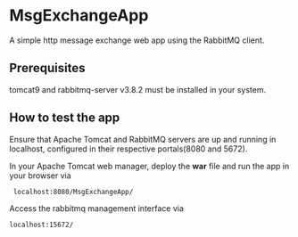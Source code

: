 # MsgExchangeApp

A simple http message exchange web app using the RabbitMQ client.

## Prerequisites
tomcat9 and rabbitmq-server v3.8.2 must be installed in your system.

## How to test the app
Ensure that Apache Tomcat and RabbitMQ servers are up and running in localhost,  configured in their respective portals(8080 and 5672).

In your Apache Tomcat web manager, deploy the **war** file and run the app in your browser via


```bash
 localhost:8080/MsgExchangeApp/
```

Access the rabbitmq management interface via
```bash
localhost:15672/
```
